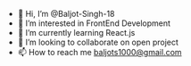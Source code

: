 - 👋 Hi, I’m @Baljot-Singh-18
- 👀 I’m interested in FrontEnd Development
- 🌱 I’m currently learning React.js
- 💞️ I’m looking to collaborate on open project
- 📫 How to reach me baljots1000@gmail.com

<!---
Baljot-Singh-18/Baljot-Singh-18 is a ✨ special ✨ repository because its `README.md` (this file) appears on your GitHub profile.
You can click the Preview link to take a look at your changes.
--->
